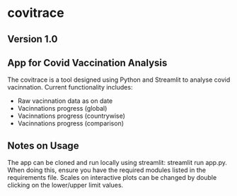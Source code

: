 # covitrace
## Version 1.0
## App for Covid Vaccination Analysis
The covitrace is a tool designed using Python and Streamlit to analyse covid vacinnation. Current functionality includes:

* Raw vacinnation data as on date
* Vacinnations progress (global)
* Vacinnations progress (countrywise)
* Vacinnations progress (comparison)

## Notes on Usage
The app can be cloned and run locally using streamlit: streamlit run app.py. When doing this, ensure you have the required modules listed in the requirements file.
Scales on interactive plots can be changed by double clicking on the lower/upper limit values.
